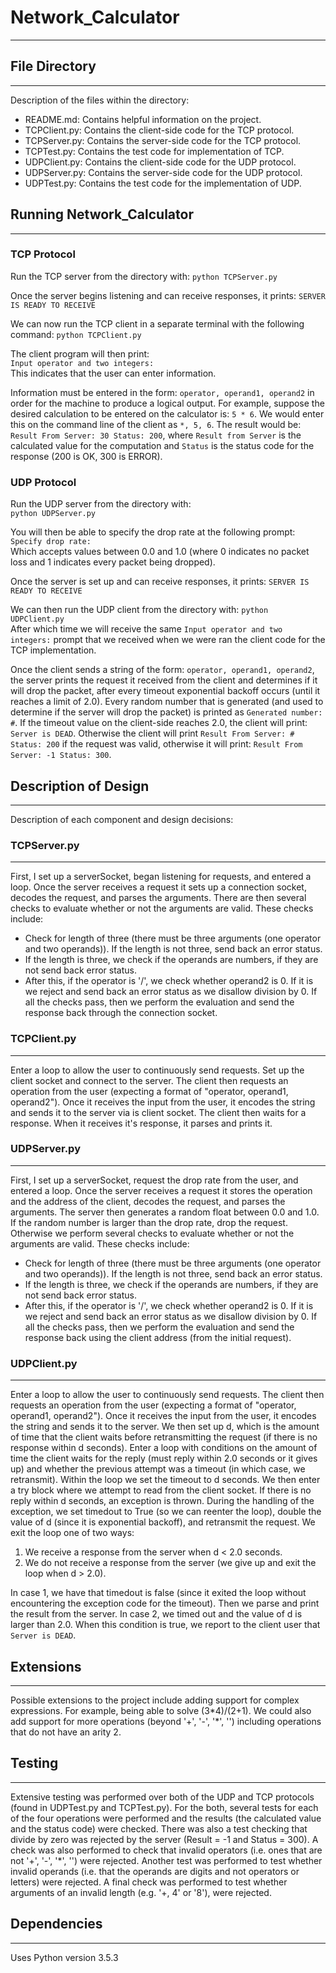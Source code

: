 # Network_Calculator
---
<!-- add description of the project (the goal) -->

<!-- description of files -->
## File Directory
----
Description of the files within the directory:
+ README.md: Contains helpful information on the project.
+ TCPClient.py: Contains the client-side code for the TCP protocol.
+ TCPServer.py: Contains the server-side code for the TCP protocol.
+ TCPTest.py: Contains the test code for implementation of TCP.
+ UDPClient.py: Contains the client-side code for the UDP protocol.
+ UDPServer.py: Contains the server-side code for the UDP protocol.
+ UDPTest.py: Contains the test code for the implementation of UDP.

<!-- add how to run the program  -->
## Running Network_Calculator
---
### TCP Protocol
Run the TCP server from the directory with: `python TCPServer.py`

Once the server begins listening and can receive responses, it prints:
`SERVER IS READY TO RECEIVE`    

We can now run the TCP client in a separate terminal with the following command:
`python TCPClient.py`    

The client program will then print:    
`Input operator and two integers:`    
This indicates that the user can enter information.

Information must be entered in the form:
`operator, operand1, operand2` in order for the machine to produce a logical output. For example, suppose the desired calculation to be entered on the calculator is:  `5 * 6`. We would enter this on the command line of the client as `*, 5, 6`. The result would be: `Result From Server: 30 Status: 200`, where `Result from Server` is the calculated value for the computation and `Status` is the status code for the response (200 is OK, 300 is ERROR).

### UDP Protocol
Run the UDP server from the directory with:   
`python UDPServer.py`   

You will then be able to specify the drop rate at the following prompt:   
`Specify drop rate:`    
Which accepts values between 0.0 and 1.0 (where 0 indicates no packet loss and 1 indicates every packet being dropped).

Once the server is set up and can receive responses, it prints:
`SERVER IS READY TO RECEIVE`

We can then run the UDP client from the directory with:
`python UDPClient.py`    
After which time we will receive the same
`Input operator and two integers:` prompt that we received when we were ran the client code for the TCP implementation.

Once the client sends a string of the form: `operator, operand1, operand2`, the server prints the request it received from the client and determines if it will drop the packet, after every timeout exponential backoff occurs (until it reaches a limit of 2.0). Every random number that is generated (and used to determine if the server will drop the packet) is printed as `Generated number: #`. If the timeout value on the client-side reaches 2.0, the client will print: `Server is DEAD`. Otherwise the client will print `Result From Server: # Status: 200` if the request was valid, otherwise it will print: `Result From Server: -1 Status: 300`.

## Description of Design
---
Description of each component and design decisions:
### TCPServer.py
---
First, I set up a serverSocket, began listening for requests, and entered a loop. Once the server receives a request it sets up a connection socket, decodes the request, and parses the arguments. There are then several checks to evaluate whether or not the arguments are valid. These checks include:
+ Check for length of three (there must be three arguments (one operator and two operands)). If the length is not three, send back an error status.
+ If the length is three, we check if the operands are numbers, if they are not send back error status.
+ After this, if the operator is '/', we check whether operand2 is 0. If it is we reject and send back an error status as we disallow division by 0.
If all the checks pass, then we perform the evaluation and send the response back through the connection socket.

### TCPClient.py
---
Enter a loop to allow the user to continuously send requests. Set up the client socket and connect to the server. The client then requests an operation from the user (expecting a format of "operator, operand1, operand2"). Once it receives the input from the user, it encodes the string and sends it to the server via is client socket. The client then waits for a response. When it receives it's response, it parses and prints it.

### UDPServer.py
---
First, I set up a serverSocket, request the drop rate from the user, and entered a loop. Once the server receives a request it stores the operation and the address of the client, decodes the request, and parses the arguments. The server then generates a random float between 0.0 and 1.0. If the random number is larger than the drop rate, drop the request. Otherwise we perform several checks to evaluate whether or not the arguments are valid. These checks include:
+ Check for length of three (there must be three arguments (one operator and two operands)). If the length is not three, send back an error status.
+ If the length is three, we check if the operands are numbers, if they are not send back error status.
+ After this, if the operator is '/', we check whether operand2 is 0. If it is we reject and send back an error status as we disallow division by 0.
If all the checks pass, then we perform the evaluation and send the response back using the client address (from the initial request).

### UDPClient.py
---
Enter a loop to allow the user to continuously send requests. The client then requests an operation from the user (expecting a format of "operator, operand1, operand2"). Once it receives the input from the user, it encodes the string and sends it to the server. We then set up d, which is the amount of time that the client waits before retransmitting the request (if there is no response within d seconds). Enter a loop with conditions on the amount of time the client waits for the reply (must reply within 2.0 seconds or it gives up) and whether the previous attempt was a timeout (in which case, we retransmit). Within the loop we set the timeout to d seconds. We then enter a try block where we attempt to read from the client socket. If there is no reply within d seconds, an exception is thrown. During the handling of the exception, we set timedout to True (so we can reenter the loop), double the value of d (since it is exponential backoff), and retransmit the request. We exit the loop one of two ways:
1. We receive a response from the server when d < 2.0 seconds.
2. We do not receive a response from the server (we give up and exit the loop when d > 2.0).   

In case 1, we have that timedout is false (since it exited the loop without encountering the exception code for the timeout). Then we parse and print the result from the server.
In case 2, we timed out and the value of d is larger than 2.0. When this condition is true, we report to the client user that `Server is DEAD`.

## Extensions
---
Possible extensions to the project include adding support for complex expressions. For example, being able to solve (3*4)/(2+1). We could also add support for more operations (beyond '+', '-', '\*', '\') including operations that do not have an arity 2.

## Testing
---
Extensive testing was performed over both of the UDP and TCP protocols (found in UDPTest.py and TCPTest.py). For the both, several tests for each of the four operations were performed and the results (the calculated value and the status code) were checked. There was also a test checking that divide by zero was rejected by the server (Result = -1 and Status = 300). A check was also performed to check that invalid operators (i.e. ones that are not '+', '-', '\*', '\') were rejected. Another test was performed to test whether invalid operands (i.e. that the operands are digits and not operators or letters) were rejected. A final check was performed to test whether arguments of an invalid length (e.g. '+, 4' or '8'), were rejected.

## Dependencies
---
Uses Python version 3.5.3
